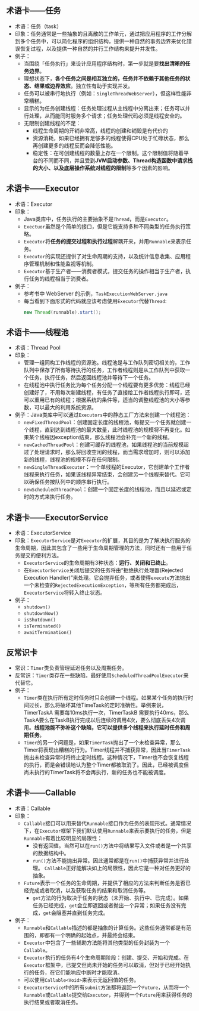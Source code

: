 
## 术语卡——任务
- 术语：任务（task）
- 印象：任务通常是一些抽象的且离散的工作单元，通过把应用程序的工作分解到多个任务中，可以简化程序的组织结构，提供一种自然的事务边界来优化错误恢复过程，以及提供一种自然的并行工作结构来提升并发性。
- 例子：
	- 当围绕「任务执行」来设计应用程序结构时，第一步就是要**找出清晰的任务边界**。
	- 理想状态下，**各个任务之间是相互独立的，任务并不依赖于其他任务的状态、结果或边界效应**。独立性有助于实现并发。
	- 任务可以被串行地执行（例如：`SingleThreadWebServer`），但这样性能非常糟糕。
	- 显示的为任务创建线程：任务处理过程从主线程中分离出来；任务可以并行处理，从而能同时服务多个请求；任务处理代码必须是线程安全的。
	- 无限制创建线程的不足：
		- 线程生命周期的开销非常高，线程的创建和销毁是有代价的
		- 资源消耗，如果已经拥有足够多的线程使得CPU处于忙碌状态，那么再创建更多的线程反而会降低性能。
		- 稳定性：在可创建线程的数量上存在一个限制。这个限制值将随着平台的不同而不同，并且受到**JVM启动参数、Thread构造函数中请求栈的大小、以及底层操作系统对线程的限制**等多个因素的影响。

## 术语卡——Executor
- 术语：Executor
- 印象：
	- Java类库中，任务执行的主要抽象不是`Thread`，而是`Executor`。
	- `Exectuor`虽然是个简单的接口，但是它能支持多种不同类型的任务执行策略。
	- `Executor`将**任务的提交过程和执行过程**解耦开来，并用`Runnable`来表示任务。
	- `Executor`的实现还提供了对生命周期的支持，以及统计信息收集、应用程序管理机制和性能监视等机制。
	- `Executor`基于生产者——消费者模式，提交任务的操作相当于生产者，执行任务的线程相当于消费者。
- 例子：
	- 参考书中 WebServer 的示例，`TaskExecutionWebServer.java`
	- 每当看到下面形式的代码就应该考虑使用`Executor`代替`Thread`:
		```java
		new Thread(runnable).start();
		```

## 术语卡——线程池
- 术语：Thread Pool
- 印象：
	- 管理一组同构工作线程的资源池。线程池是与工作队列密切相关的，工作队列中保存了所有等待执行的任务，工作者线程则是从工作队列中获取一个任务，执行任务，然后返回线程池并等待下一个任务。
	- 在线程池中执行任务比为每个任务分配一个线程要有更多优势：线程已经创建好了，不用每次新建线程，有任务了直接给工作者线程执行即可，还可以重用已有的线程；根据系统的条件等，适当的调整线程池的大小等参数，可以最大的利用系统资源。
- 例子：Java类库中可以通过`Executors`中的静态工厂方法来创建一个线程池：
	- `newFixedThreadPool`：创建固定长度的线程池，每提交一个任务就创建一个线程，直到达到线程池的最大数量，此时线程池的规模将不再变化。如果某个线程因exception结束，那么线程池会补充一个新的线程。
	- `newCachedThreadPool`：创建可缓存的线程池，如果线程池的当前规模超过了处理请求时，那么将回收空闲的线程，而当需求增加时，则可以添加新的线程，线程池的规模不存在任何限制。
	- `newSingleThreadExecutor`：一个单线程的Executor，它创建单个工作者线程来执行任务，如果该线程异常结束，会创建另一个线程来替代。它可以确保任务按队列中的顺序串行执行。
	- `newScheduledThreadPool`：创建一个固定长度的线程池，而且以延迟或定时的方式来执行任务。

## 术语卡——ExecutorService
- 术语：ExecutorService
- 印象：`ExecutorService`是对`Executor`的扩展，其目的是为了解决执行服务的生命周期，因此其包含了一些用于生命周期管理的方法，同时还有一些用于任务提交的便利方法。
	- `ExecutorService`的生命周期有3种状态：**运行、关闭和已终止**。
	- 在`ExecutorService`关闭后提交的任务将由“拒绝执行处理器(Rejected Execution Handler)”来处理。它会抛弃任务，或者使得`execute`方法抛出一个未检查的`RejectedExecutionException`，等所有任务都完成后，`ExecutorService`将转入终止状态。
- 例子：
	- `shutdown()`
	- `shutdownNow()`
	- `isShutdown()`
	- `isTerminated()`
	- `awaitTermination()`

## 反常识卡
- 常识：`Timer`类负责管理延迟任务以及周期任务。
- 反常识：`Timer`类存在一些缺陷，最好使用`ScheduledThreadPoolExecutor`来代替它。
- 例子：
	- `Timer`类在执行所有定时任务时只会创建一个线程。如果某个任务的执行时间过长，那么将破坏其他TimeTask的定时准确性。举例来说，TimerTaskA 需要每10ms执行一次，TimerTaskB 需要执行40ms，那么TaskA要么在TaskB执行完成以后连续的调用4次，要么彻底丢失4次调用。**线程池能不弥补这个缺陷，它可以提供多个线程来执行延时任务和周期任务**。
	- `Timer`的另一个问题是，如果`TimerTask`抛出了一个未检查异常，那么Timer将表现出糟糕的行为。Timer线程并不捕获异常，因此当`TimerTask`抛出未检查异常时将终止定时线程。这种情况下，Timer也不会恢复线程的执行，而是会错误地认为整个Timer都被取消了。因此，已经被调度但尚未执行的TimerTask将不会再执行，新的任务也不能被调度。

## 术语卡——Callable
- 术语：Callable
- 印象：
	- `Callable`接口可以用来替代`Runnable`接口作为任务的表现形式。通常情况下，在`Executor`框架下我们默认使用`Runnable`来表示要执行的任务，但是`Runnable`有着比较明显的局限性：
		- 没有返回值。当然可以在`run()`方法中将结果写入文件或者是一个共享的数据结构中。
		- `run()`方法不能抛出异常。因此通常都是在`run()`中捕获异常并进行处理。
		`Callable`正好能解决如上的局限性，因此它是一种对任务更好的抽象。
	- `Future`表示一个任务的生命周期，并提供了相应的方法来判断任务是否已经完成或者取消，以及获取任务的结果和取消任务等。
		- `get`方法的行为取决于任务的状态（未开始、执行中、已完成）。如果任务已经完成，`get`会立即返回或者抛出一个异常；如果任务没有完成，`get`会阻塞并直到任务完成。
- 例子：
	- `Runnable`和`Callable`描述的都是抽象的计算任务。这些任务通常都是有范围的，即都有一个明确的起始点，并最终会结束。
	- `Executor`中包含了一些辅助方法能将其他类型的任务封装为一个`Callable`。
	- `Executor`执行的任务有4个生命周期阶段：创建、提交、开始和完成。在`Executor`框架中，已提交但尚未开始的任务可以取消，但对于已经开始执行的任务，在它们能响应中断时才能取消。
	- 可以使用`Callable<Void>`来表示无返回值的任务。
	- `ExecutorService`中的所有`submit`方法都将返回一个`Future`，从而将一个`Runnable`或`Callable`提交给`Executor`，并得到一个`Future`用来获得任务的执行结果或者取消任务。